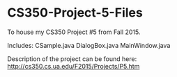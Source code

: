 # CS350-Project-5-Files
To house my CS350 Project #5 from Fall 2015.

Includes:
CSample.java
DialogBox.java
MainWindow.java

Description of the project can be found here:
http://cs350.cs.ua.edu/F2015/Projects/P5.htm
